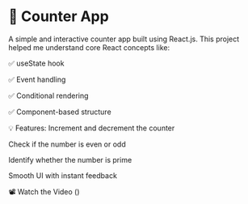 <h1>🔢 Counter App</h1>

A simple and interactive counter app built using React.js. This project helped me understand core React concepts like:

✅ useState hook

✅ Event handling

✅ Conditional rendering

✅ Component-based structure

💡 Features:
Increment and decrement the counter

Check if the number is even or odd

Identify whether the number is prime

Smooth UI with instant feedback

📽️ Watch the Video ()
